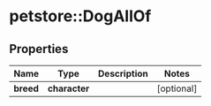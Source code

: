 # petstore::DogAllOf


## Properties
Name | Type | Description | Notes
------------ | ------------- | ------------- | -------------
**breed** | **character** |  | [optional] 


